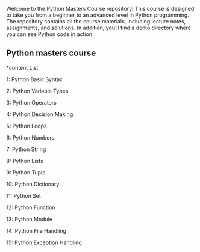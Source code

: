 Welcome to the Python Masters Course repository! This course is designed to take you from a beginner to an advanced level in Python programming. The repository contains all the course materials, including lecture notes, assignments, and solutions. In addition, you’ll find a demo directory where you can see Python code in action

## Python masters course 

*content List

 1: Python Basic Syntax
 
 2: Python Variable Types
 
 3: Python Operators
 
 4: Python Decision Making
 
 5: Python Loops
 
 6: Python Numbers
 
 7: Python String
 
 8: Python Lists
 
 9: Python Tuple
 
 10: Python Dictionary
 
 11: Python Set
 
 12: Python Function
 
 13: Python Module
 
 14: Python File Handling
 
 15: Python Exception Handling
